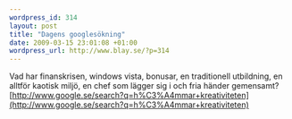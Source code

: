 ```yaml
--- 
wordpress_id: 314 
layout: post
title: "Dagens googlesökning" 
date: 2009-03-15 23:01:08 +01:00 
wordpress_url: http://www.blay.se/?p=314 
---
```


Vad har finanskrisen, windows vista, bonusar, en traditionell utbildning, en alltför kaotisk miljö, en chef som lägger sig i och fria händer gemensamt? [http://www.google.se/search?q=h%C3%A4mmar+kreativiteten](http://www.google.se/search?q=h%C3%A4mmar+kreativiteten) 